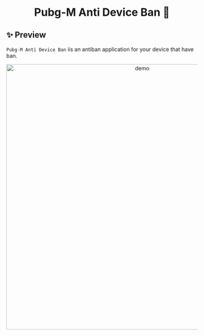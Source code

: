 <h1 align="center">Pubg-M Anti Device Ban 👋</h1>

## ✨ Preview

`Pubg-M Anti Device Ban` iis an antiban application for your device that have ban.

<p align="center">
  <img width="700" align="center" src="https://github.com/warss7878/Anti-Device-Ban/blob/2e8fa2cd3d54cc837cf9810339d0279e24f9bdaa/2022-03-19-01-47-58.gif" alt="demo"/>
</p>
